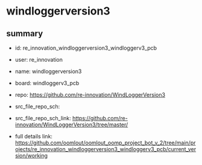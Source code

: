 # windloggerversion3
 
## summary 
* id: re_innovation_windloggerversion3_windloggerv3_pcb
* user: re_innovation
* name: windloggerversion3
* board: windloggerv3_pcb
* repo: https://github.com/re-innovation/WindLoggerVersion3



* src_file_repo_sch: 
* src_file_repo_sch_link: https://github.com/re-innovation/WindLoggerVersion3/tree/master/
* full details link: https://github.com/oomlout/oomlout_oomp_project_bot_v_2/tree/main/projects/re_innovation_windloggerversion3_windloggerv3_pcb/current_version/working  







